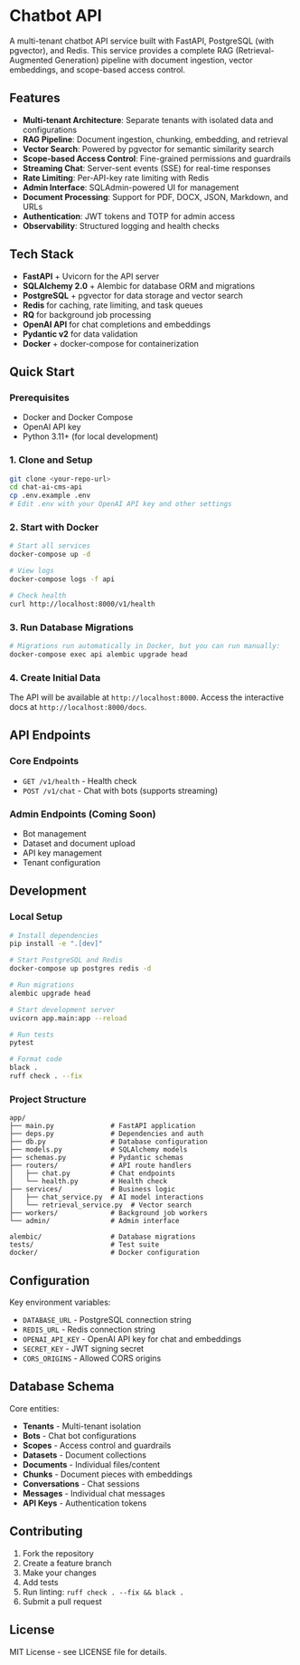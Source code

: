 # Chatbot API

A multi-tenant chatbot API service built with FastAPI, PostgreSQL (with pgvector), and Redis. This service provides a complete RAG (Retrieval-Augmented Generation) pipeline with document ingestion, vector embeddings, and scope-based access control.

## Features

- **Multi-tenant Architecture**: Separate tenants with isolated data and configurations
- **RAG Pipeline**: Document ingestion, chunking, embedding, and retrieval
- **Vector Search**: Powered by pgvector for semantic similarity search  
- **Scope-based Access Control**: Fine-grained permissions and guardrails
- **Streaming Chat**: Server-sent events (SSE) for real-time responses
- **Rate Limiting**: Per-API-key rate limiting with Redis
- **Admin Interface**: SQLAdmin-powered UI for management
- **Document Processing**: Support for PDF, DOCX, JSON, Markdown, and URLs
- **Authentication**: JWT tokens and TOTP for admin access
- **Observability**: Structured logging and health checks

## Tech Stack

- **FastAPI** + Uvicorn for the API server
- **SQLAlchemy 2.0** + Alembic for database ORM and migrations
- **PostgreSQL** + pgvector for data storage and vector search
- **Redis** for caching, rate limiting, and task queues
- **RQ** for background job processing
- **OpenAI API** for chat completions and embeddings
- **Pydantic v2** for data validation
- **Docker** + docker-compose for containerization

## Quick Start

### Prerequisites

- Docker and Docker Compose
- OpenAI API key
- Python 3.11+ (for local development)

### 1. Clone and Setup

```bash
git clone <your-repo-url>
cd chat-ai-cms-api
cp .env.example .env
# Edit .env with your OpenAI API key and other settings
```

### 2. Start with Docker

```bash
# Start all services
docker-compose up -d

# View logs
docker-compose logs -f api

# Check health
curl http://localhost:8000/v1/health
```

### 3. Run Database Migrations

```bash
# Migrations run automatically in Docker, but you can run manually:
docker-compose exec api alembic upgrade head
```

### 4. Create Initial Data

The API will be available at `http://localhost:8000`. Access the interactive docs at `http://localhost:8000/docs`.

## API Endpoints

### Core Endpoints

- `GET /v1/health` - Health check
- `POST /v1/chat` - Chat with bots (supports streaming)

### Admin Endpoints (Coming Soon)

- Bot management
- Dataset and document upload
- API key management
- Tenant configuration

## Development

### Local Setup

```bash
# Install dependencies
pip install -e ".[dev]"

# Start PostgreSQL and Redis
docker-compose up postgres redis -d

# Run migrations
alembic upgrade head

# Start development server
uvicorn app.main:app --reload

# Run tests
pytest

# Format code
black .
ruff check . --fix
```

### Project Structure

```
app/
├── main.py              # FastAPI application
├── deps.py              # Dependencies and auth
├── db.py                # Database configuration
├── models.py            # SQLAlchemy models
├── schemas.py           # Pydantic schemas
├── routers/             # API route handlers
│   ├── chat.py          # Chat endpoints
│   └── health.py        # Health check
├── services/            # Business logic
│   ├── chat_service.py  # AI model interactions
│   └── retrieval_service.py  # Vector search
├── workers/             # Background job workers
└── admin/               # Admin interface

alembic/                 # Database migrations
tests/                   # Test suite
docker/                  # Docker configuration
```

## Configuration

Key environment variables:

- `DATABASE_URL` - PostgreSQL connection string
- `REDIS_URL` - Redis connection string
- `OPENAI_API_KEY` - OpenAI API key for chat and embeddings
- `SECRET_KEY` - JWT signing secret
- `CORS_ORIGINS` - Allowed CORS origins

## Database Schema

Core entities:
- **Tenants** - Multi-tenant isolation
- **Bots** - Chat bot configurations
- **Scopes** - Access control and guardrails
- **Datasets** - Document collections
- **Documents** - Individual files/content
- **Chunks** - Document pieces with embeddings
- **Conversations** - Chat sessions
- **Messages** - Individual chat messages
- **API Keys** - Authentication tokens

## Contributing

1. Fork the repository
2. Create a feature branch
3. Make your changes
4. Add tests
5. Run linting: `ruff check . --fix && black .`
6. Submit a pull request

## License

MIT License - see LICENSE file for details.